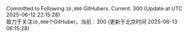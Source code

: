 Committed to Following `10,000` GitHubers. Current: <!-- FOLLOWING_COUNT -->300<!-- FOLLOWING_COUNT --> (Update at UTC <!-- LAST_UPDATED -->2025-06-12 22:15:28<!-- LAST_UPDATED -->)<br>
致力于关注`10,000`个GitHuber。当前：<!-- FOLLOWING_COUNT -->300<!-- FOLLOWING_COUNT --> (更新于北京时间 <!-- LAST_UPDATED_CST -->2025-06-13 06:15:28<!-- LAST_UPDATED_CST -->)
